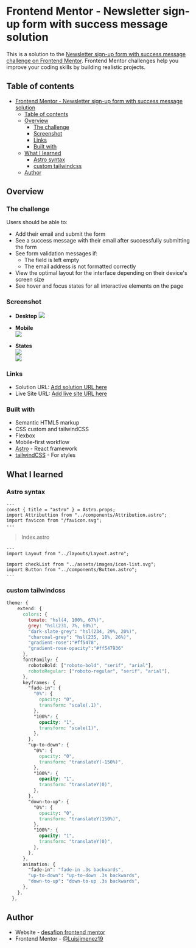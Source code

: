 # Frontend Mentor - Newsletter sign-up form with success message solution

This is a solution to the [Newsletter sign-up form with success message challenge on Frontend Mentor](https://www.frontendmentor.io/challenges/newsletter-signup-form-with-success-message-3FC1AZbNrv). Frontend Mentor challenges help you improve your coding skills by building realistic projects. 

## Table of contents

- [Frontend Mentor - Newsletter sign-up form with success message solution](#frontend-mentor---newsletter-sign-up-form-with-success-message-solution)
  - [Table of contents](#table-of-contents)
  - [Overview](#overview)
    - [The challenge](#the-challenge)
    - [Screenshot](#screenshot)
    - [Links](#links)
    - [Built with](#built-with)
  - [What I learned](#what-i-learned)
    - [Astro syntax](#astro-syntax)
    - [custom tailwindcss](#custom-tailwindcss)
  - [Author](#author)



## Overview

### The challenge

Users should be able to:

- Add their email and submit the form
- See a success message with their email after successfully submitting the form
- See form validation messages if:
  - The field is left empty
  - The email address is not formatted correctly
- View the optimal layout for the interface depending on their device's screen size
- See hover and focus states for all interactive elements on the page

### Screenshot
- **Desktop**
![](./design/desktop-design.jpg)  
- **Mobile**  
![](./design/mobile-design.jpg)  

- **States**  
![](./design/error-states.jpg)    
![](./design/active-states.jpg)     



### Links

- Solution URL: [Add solution URL here](https://your-solution-url.com)
- Live Site URL: [Add live site URL here](https://your-live-site-url.com)


### Built with

- Semantic HTML5 markup
- CSS custom and tailwindCSS
- Flexbox
- Mobile-first workflow
- [Astro](https://astro.build/) - React framework
- [tailwindCSS](https://tailwindcss.com/) - For styles


## What I learned
### Astro syntax
```astro
---
const { title = "astro" } = Astro.props;
import Attributtion from "../components/Attribution.astro";
import favicon from "/favicon.svg";
---
```
> Index.astro 
```astro
---
import Layout from "../layouts/Layout.astro";

import checkList from "../assets/images/icon-list.svg";
import Button from "../components/Button.astro";
---
```
### custom tailwindcss
```css
theme: {
    extend: {
      colors: {
        tomato: "hsl(4, 100%, 67%)",
        grey: "hsl(231, 7%, 60%)",
        "dark-slate-grey": "hsl(234, 29%, 20%)",
        "charcoal-grey": "hsl(235, 18%, 26%)",
        "gradient-rose":"#ff5478",
        "gradient-rose-opacity":"#ff547936"
      },
      fontFamily: {
        robotoBold: ["roboto-bold", "serif", "arial"],
        robotoRegular: ["roboto-regular", "serif", "arial"],
      },
      keyframes: {
        "fade-in": {
          "0%": {
            opacity: "0",
            transform: "scale(.1)",
          },
          "100%": {
            opacity: "1",
            transform: "scale(1)",
          },
        },
        "up-to-down": {
          "0%": {
            opacity: "0",
            transform: "translateY(-150%)",
          },
          "100%": {
            opacity: "1",
            transform: "translateY(0)",
          },
        },
        "down-to-up": {
          "0%": {
            opacity: "0",
            transform: "translateY(150%)",
          },
          "100%": {
            opacity: "1",
            transform: "translateY(0)",
          },
        },
      },
      animation: {
        "fade-in": "fade-in .3s backwards",
        "up-to-down": "up-to-down .3s backwards",
        "down-to-up": "down-to-up .3s backwards",
      },
    },
  },
```


## Author

- Website - [desafion frontend mentor](https://luisjimenez19.github.io/desafios-frontend-mentor/)
- Frontend Mentor - [@Luisjimenez19](https://www.frontendmentor.io/profile/LuisJimenez19)


